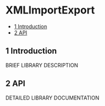 # XMLImportExport

- [1 Introduction](#1-introduction)
- [2 API](#2-api)

## 1 Introduction

BRIEF LIBRARY DESCRIPTION

## 2 API

DETAILED LIBRARY DOCUMENTATION
